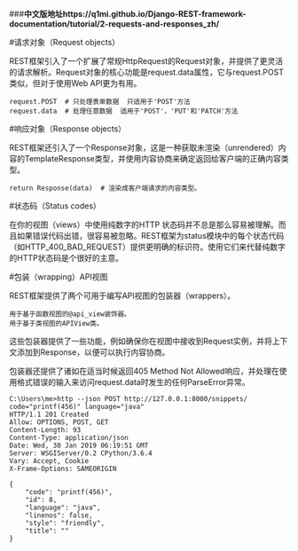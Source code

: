 ###**中文版地址https://q1mi.github.io/Django-REST-framework-documentation/tutorial/2-requests-and-responses_zh/**

#请求对象（Request objects）

REST框架引入了一个扩展了常规HttpRequest的Request对象，并提供了更灵活的请求解析。Request对象的核心功能是request.data属性，它与request.POST类似，但对于使用Web API更为有用。
```
request.POST  # 只处理表单数据  只适用于'POST'方法
request.data  # 处理任意数据  适用于'POST'，'PUT'和'PATCH'方法
```
#响应对象（Response objects）

REST框架还引入了一个Response对象，这是一种获取未渲染（unrendered）内容的TemplateResponse类型，并使用内容协商来确定返回给客户端的正确内容类型。
```
return Response(data)  # 渲染成客户端请求的内容类型。
```
#状态码（Status codes）

在你的视图（views）中使用纯数字的HTTP 状态码并不总是那么容易被理解。而且如果错误代码出错，很容易被忽略。REST框架为status模块中的每个状态代码（如HTTP_400_BAD_REQUEST）提供更明确的标识符。使用它们来代替纯数字的HTTP状态码是个很好的主意。

#包装（wrapping）API视图

REST框架提供了两个可用于编写API视图的包装器（wrappers）。

    用于基于函数视图的@api_view装饰器。
    用于基于类视图的APIView类。

这些包装器提供了一些功能，例如确保你在视图中接收到Request实例，并将上下文添加到Response，以便可以执行内容协商。

包装器还提供了诸如在适当时候返回405 Method Not Allowed响应，并处理在使用格式错误的输入来访问request.data时发生的任何ParseError异常。
```
C:\Users\me>http --json POST http://127.0.0.1:8000/snippets/ code="printf(456)" language="java"
HTTP/1.1 201 Created
Allow: OPTIONS, POST, GET
Content-Length: 93
Content-Type: application/json
Date: Wed, 30 Jan 2019 06:19:51 GMT
Server: WSGIServer/0.2 CPython/3.6.4
Vary: Accept, Cookie
X-Frame-Options: SAMEORIGIN

{
    "code": "printf(456)",
    "id": 8,
    "language": "java",
    "linenos": false,
    "style": "friendly",
    "title": ""
}
```